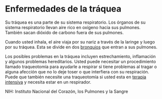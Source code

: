 Enfermedades de la tráquea
==========================


Su tráquea es una parte de su sistema respiratorio. Los órganos de su sistema respiratorio llevan aire rico en oxígeno hacia sus pulmones. También sacan dióxido de carbono fuera de sus pulmones. 


Cuando usted inhala, el aire viaja por su nariz a través de la laringe y luego por su tráquea. Esta se divide en dos [bronquios](https://medlineplus.gov/spanish/bronchialdisorders.html) que entran a sus pulmones.


Los posibles problemas en la tráquea incluyen estrechamiento, inflamación y algunos problemas hereditarios. Usted puede necesitar un procedimiento llamado traqueotomía para ayudarle a respirar si tiene problemas al tragar o alguna afección que no lo deje toser o que interfiera con su respiración. Puede que también necesite una traqueotomía si usted esta en [terapia intensiva](https://medlineplus.gov/spanish/criticalcare.html) y necesita estar en un respirador.


NIH: Instituto Nacional del Corazón, los Pulmones y la Sangre

